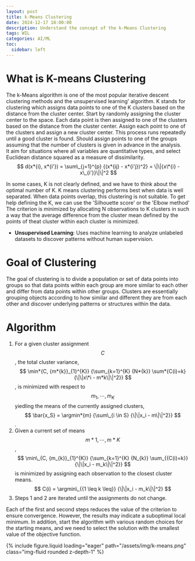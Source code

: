 ```yaml
---
layout: post
title: k-Means Clustering
date: 2024-12-17 18:00:00
description: Understand the concept of the k-Means Clustering
tags: WIL
categories: AI/ML
toc:
  sidebar: left
---
```


# What is K-means Clustering

The k-Means algorithm is one of the most popular iterative descent clustering methods and the unsupervised learning' algorithm.
K stands for clustering which assigns data points to one of the K clusters based on the distance from the cluster center. Start by randomly assigning the cluster center to the space. Each data point is then assigned to one of the clusters based on the distance from the cluster center. Assign each point to one of the clusters and assign a new cluster center. This process runs repeatedly until a good cluster is found. Should assign points to one of the groups assuming that the number of clusters is given in advance in the analysis.  
It aim for situations where all variables are quantitative types, and select Euclidean distance squared as a measure of dissimilarity.  
$$ d(x*{i}, x*{i'}) = \sum\_{j=1}^{p} {(x*{ij} - x*{i'j})^2} = \|\|{x\*{i} - x\_{i'}}\|\|^2 $$

In some cases, K is not clearly defined, and we have to think about the optimal number of K. K means clustering performs best when data is well separated. When data points overlap, this clustering is not suitable. To get help defining the K, we can use the 'Silhouette score' or the 'Elbow method'
The criterion is minimized by allocating N observations to K clusters in such a way that the average difference from the cluster mean defined by the points of theat cluster within each cluster is minimized.

- **Unsupervised Learning**: Uses machine learning to analyze unlabeled datasets to discover patterns without human supervision.

# Goal of Clustering

The goal of clustering is to divide a population or set of data points into groups so that data points within each group are more similar to each other and differ from data points within other groups. Clusters are essentially grouping objects according to how similar and different they are from each other and discover underlying patterns or structures within the data.

# Algorithm

1. For a given cluster assignment $$C$$, the total cluster variance, $$ \min*{C, {m*{k}}_{1}^{K}} {\sum_{k=1}^{K} {N*{k}} \sum*{C(i)=k} {\|\|x\*i - m*k\|\|^2}} $$, is minimized with respect to $$ {m_1, \cdots, m_K} $$ yiedling the means of the currently assigned clusters, $$ \bar{x_S} = \argmin*{m} {\sum\_{i \in S} {\|\|x_i - m\|\|^2}} $$.
2. Given a current set of means $$ {m*{1}, \cdots, m*{K}} $$, $$ \min\_{C, {m_{k}}_{1}^{K}} {\sum_{k=1}^{K} {N_{k}} \sum_{{C(i)=k}} {\|\|x_i - m_k\|\|^2}} $$ is minimized by assigning each observation to the closest cluster means.  
   $$ C(i) = \argmin\_{{1 \leq k \leq}} {\|\|x_i - m_k\|\|^2} $$
3. Steps 1 and 2 are iterated until the assignments do not change.

Each of the first and second steps reduces the value of the criterion to ensure convergence. However, the results may indicate a suboptimal local minimum. In addition, start the algorithm with various random choices for the starting means, and we need to select the solution with the smallest value of the objective function.

<div class="row mt-3">
	<div class="col-sm mt-3 mt-md-0">
	{% include figure.liquid loading="eager" path="/assets/img/k-means.png" class="img-fluid rounded z-depth-1" %}
	</div>
</div>
